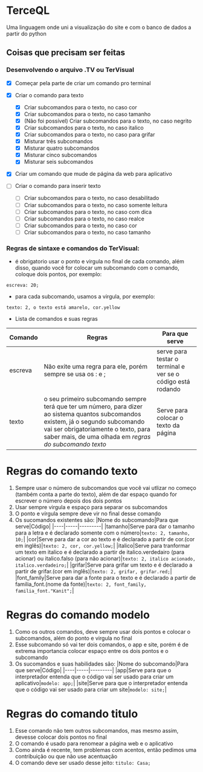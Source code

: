 # TerceQL
Uma linguagem onde uni a visualização do site e com o banco de dados a partir do python

## Coisas que precisam ser feitas
### Desenvolvendo o arquivo .TV ou TerVisual
- [X] Começar pela parte de criar um comando pro terminal
- [X] Criar o comando para texto
  - [X] Criar subcomandos para o texto, no caso cor
  - [x] Criar subcomandos para o texto, no caso tamanho
  - [x] (Não foi possível) Criar subcomandos para o texto, no caso negrito
  - [x] Criar subcomandos para o texto, no caso italico
  - [x] Criar subcomandos para o texto, no caso para grifar
  - [x] Misturar três subcomandos
  - [x] Misturar quatro subcomandos
  - [x] Misturar cinco subcomandos
  - [X] Misturar seis subcomandos

- [x] Criar um comando que mude de página da web para aplicativo
     
- [ ] Criar o comando para inserir texto
  - [ ] Criar subcomandos para o texto, no caso desabilitado
  - [ ] Criar subcomandos para o texto, no caso somente leitura
  - [ ] Criar subcomandos para o texto, no caso com dica
  - [ ] Criar subcomandos para o texto, no caso realce
  - [ ] Criar subcomandos para o texto, no caso cor
  - [ ] Criar subcomandos para o texto, no caso tamanho

### Regras de sintaxe e comandos do TerVisual:
- é obrigatorio usar o ponto e virgula no final de cada comando, além disso, quando você for colocar um subcomando com o comando, coloque dois pontos, por exemplo:
```
escreva: 20;
```
- para cada subcomando, usamos a virgula, por exemplo:

```
texto: 2, o texto está amarelo, cor.yellow
```

- Lista de comandos e suas regras

|Comando|Regras|Para que serve|
|-------|------|---------|
|escreva|Não exite uma regra para ele, porém sempre se usa os : e ;| serve para testar o terminal e ver se o código está rodando|
|texto|o seu primeiro subcomando sempre terá que ter um número, para dizer ao sistema quantos subcomandos existem, já o segundo subcomando vai ser obrigatoriamente o texto, para saber mais, de uma olhada em *regras do subcomando texto*|Serve para colocar o texto da página|




# Regras do comando **texto**
1. Sempre usar o número de subcomandos que você vai utlizar no começo (também conta a parte do texto), além de dar espaço quando for escrever o número depois dos dois pontos
2. Usar sempre virgula e espaço para separar os subcomandos
3. O ponto e vírgula sempre deve vir no final desse comando
4. Os sucomandos existentes são:
    |Nome do subcomando|Para que serve|Código|
    |----|-----|---------|
    |tamanho|Serve para dar o tamanho para a letra e é declarado somente com o número|```texto: 2, tamanho, 10;```|
   |cor|Serve para dar a cor ao texto e é declarado a partir de cor.(cor em inglês)|```texto: 2, cor, cor.yellow;```|
   |italico|Serve para tranformar um texto em italico e é declarado a partir de italico.verdedairo (para acionar) ou italico.falso (para não acionar)|```texto: 2, italico acionado, italico.verdadeiro;```|
   |grifar|Serve para grifar um texto e é declarado a partir de grifar.(cor em inglês)|```texto: 2, grifar, grifar.red;```|
   |font_family|Serve para dar a fonte para o texto e é declarado a partir de familia_font.(nome da fonte)|```texto: 2, font_family, familia_font."Kanit";```|
  
# Regras do comando **modelo**
1. Como os outros comandos, deve sempre usar dois pontos e colocar o subcomandos, além do ponto e virgula no final
2. Esse subcomando só vai ter dois comandos, o app e site, porém é de extrema importancia colocar espaço entre os dois pontos e o subcomando
3. Os sucomandos e suas habilidades são:
    |Nome do subcomando|Para que serve|Código|
    |----|-----|---------|
    |app|Serve para que o interpretador entenda que o código vai ser usado para criar um aplicativo|```modelo: app;```|
   |site|Serve para que o interpretador entenda que o código vai ser usado para criar um site|```modelo: site;```|

# Regras do comando **titulo**
1. Esse comando não tem outros subcomandos, mas mesmo assim, devesse colocar dois pontos no final
2. O comando é usado para renomear a página web e o aplicativo
3. Como ainda é recente, tem problemas com acentos, então pedimos uma contribuição ou que não use acentuação
4. O comando deve ser usado desse jeito:
  ```titulo: Casa;```